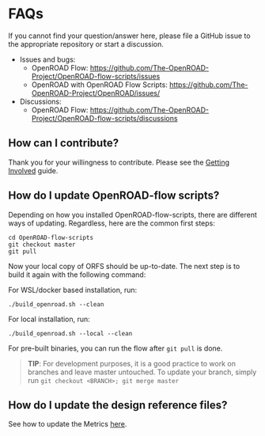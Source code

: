 # FAQs

If you cannot find your question/answer here, please file a GitHub issue to
the appropriate repository or start a discussion.

-   Issues and bugs:
    -   OpenROAD Flow: <https://github.com/The-OpenROAD-Project/OpenROAD-flow-scripts/issues>
    -   OpenROAD with OpenROAD Flow Scripts: <https://github.com/The-OpenROAD-Project/OpenROAD/issues/>
-   Discussions:
    -   OpenROAD Flow: <https://github.com/The-OpenROAD-Project/OpenROAD-flow-scripts/discussions>

## How can I contribute?

Thank you for your willingness to contribute. Please see the
[Getting Involved](../contrib/GettingInvolved) guide.

## How do I update OpenROAD-flow scripts?

Depending on how you installed OpenROAD-flow-scripts, there are different ways of updating. Regardless, here are the common first steps:

```
cd OpenROAD-flow-scripts
git checkout master
git pull
```

Now your local copy of ORFS should be up-to-date. The next step is to build it again with the following command: 

For WSL/docker based installation, run:
```
./build_openroad.sh --clean
```

For local installation, run:
```
./build_openroad.sh --local --clean
```

For pre-built binaries, you can run the flow after `git pull` is done.

> **TIP**: For development purposes, it is a good practice to work on branches and leave master untouched. 
> To update your branch, simply run `git checkout <BRANCH>; git merge master`
## How do I update the design reference files?

See how to update the Metrics [here](../contrib/Metrics.md).
